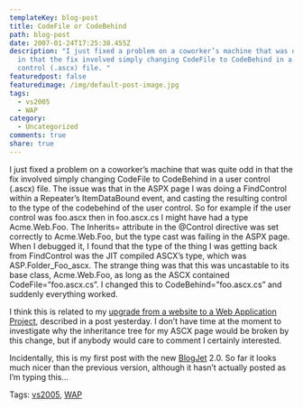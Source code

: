 ```yaml
---
templateKey: blog-post
title: CodeFile or CodeBehind
path: blog-post
date: 2007-01-24T17:25:38.455Z
description: "I just fixed a problem on a coworker’s machine that was quite odd
  in that the fix involved simply changing CodeFile to CodeBehind in a user
  control (.ascx) file. "
featuredpost: false
featuredimage: /img/default-post-image.jpg
tags:
  - vs2005
  - WAP
category:
  - Uncategorized
comments: true
share: true
---
```

<!--StartFragment-->

I just fixed a problem on a coworker’s machine that was quite odd in that the fix involved simply changing CodeFile to CodeBehind in a user control (.ascx) file. The issue was that in the ASPX page I was doing a FindControl within a Repeater’s ItemDataBound event, and casting the resulting control to the type of the codebehind of the user control. So for example if the user control was foo.ascx then in foo.ascx.cs I might have had a type Acme.Web.Foo. The Inherits= attribute in the @Control directive was set correctly to Acme.Web.Foo, but the type cast was failing in the ASPX page. When I debugged it, I found that the type of the thing I was getting back from FindControl was the JIT compiled ASCX’s type, which was ASP.Folder_Foo_ascx. The strange thing was that this was uncastable to its base class, Acme.Web.Foo, as long as the ASCX contained CodeFile=”foo.ascx.cs”. I changed this to CodeBehind=”foo.ascx.cs” and suddenly everything worked.

I think this is related to my [upgrade from a website to a Web Application Project](http://aspadvice.com/blogs/ssmith/archive/2007/01/23/Web-Application-Project-Conversion-Tips.aspx), described in a post yesterday. I don’t have time at the moment to investigate why the inheritance tree for my ASCX page would be broken by this change, but if anybody would care to comment I certainly interested.

Incidentally, this is my first post with the new [BlogJet](http://blogjet.com/) 2.0. So far it looks much nicer than the previous version, although it hasn’t actually posted as I’m typing this…

Tags: [vs2005](http://technorati.com/tag/vs2005), [WAP](http://technorati.com/tag/WAP)

<!--EndFragment-->